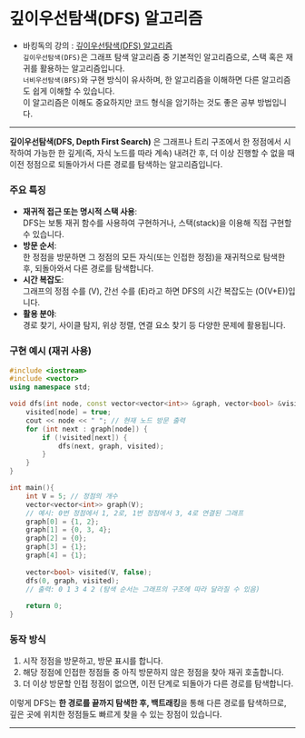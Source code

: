 # 깊이우선탐색(DFS) 알고리즘
- 바킹독의 강의 : [깊이우선탐색(DFS) 알고리즘](https://youtu.be/93jy2yUYfVE?si=Fl_fA400jQpyZ3t7)<br>
`깊이우선탐색(DFS)`은 그래프 탐색 알고리즘 중 기본적인 알고리즘으로, 스택 혹은 재귀를 활용하는 알고리즘입니다.<br>
`너비우선탐색(BFS)`와 구현 방식이 유사하며, 한 알고리즘을 이해하면 다른 알고리즘도 쉽게 이해할 수 있습니다.<br>
이 알고리즘은 이해도 중요하지만 코드 형식을 암기하는 것도 좋은 공부 방법입니다.<br>

---
**깊이우선탐색(DFS, Depth First Search)** 은 그래프나 트리 구조에서 한 정점에서 시작하여 가능한 한 깊게(즉, 자식 노드를 따라 계속) 내려간 후, 더 이상 진행할 수 없을 때 이전 정점으로 되돌아가서 다른 경로를 탐색하는 알고리즘입니다.

### 주요 특징
- **재귀적 접근 또는 명시적 스택 사용**:  
  DFS는 보통 재귀 함수를 사용하여 구현하거나, 스택(stack)을 이용해 직접 구현할 수 있습니다.
- **방문 순서**:  
  한 정점을 방문하면 그 정점의 모든 자식(또는 인접한 정점)을 재귀적으로 탐색한 후, 되돌아와서 다른 경로를 탐색합니다.
- **시간 복잡도**:  
  그래프의 정점 수를 \(V\), 간선 수를 \(E\)라고 하면 DFS의 시간 복잡도는 \(O(V+E)\)입니다.
- **활용 분야**:  
  경로 찾기, 사이클 탐지, 위상 정렬, 연결 요소 찾기 등 다양한 문제에 활용됩니다.

### 구현 예시 (재귀 사용)

```cpp
#include <iostream>
#include <vector>
using namespace std;

void dfs(int node, const vector<vector<int>> &graph, vector<bool> &visited) {
    visited[node] = true;
    cout << node << " "; // 현재 노드 방문 출력
    for (int next : graph[node]) {
        if (!visited[next]) {
            dfs(next, graph, visited);
        }
    }
}

int main(){
    int V = 5; // 정점의 개수
    vector<vector<int>> graph(V);
    // 예시: 0번 정점에서 1, 2로, 1번 정점에서 3, 4로 연결된 그래프
    graph[0] = {1, 2};
    graph[1] = {0, 3, 4};
    graph[2] = {0};
    graph[3] = {1};
    graph[4] = {1};
    
    vector<bool> visited(V, false);
    dfs(0, graph, visited);
    // 출력: 0 1 3 4 2 (탐색 순서는 그래프의 구조에 따라 달라질 수 있음)
    
    return 0;
}
```

### 동작 방식
1. 시작 정점을 방문하고, 방문 표시를 합니다.
2. 해당 정점에 인접한 정점들 중 아직 방문하지 않은 정점을 찾아 재귀 호출합니다.
3. 더 이상 방문할 인접 정점이 없으면, 이전 단계로 되돌아가 다른 경로를 탐색합니다.

이렇게 DFS는 **한 경로를 끝까지 탐색한 후, 백트래킹**을 통해 다른 경로를 탐색하므로, 깊은 곳에 위치한 정점들도 빠르게 찾을 수 있는 장점이 있습니다.

---
